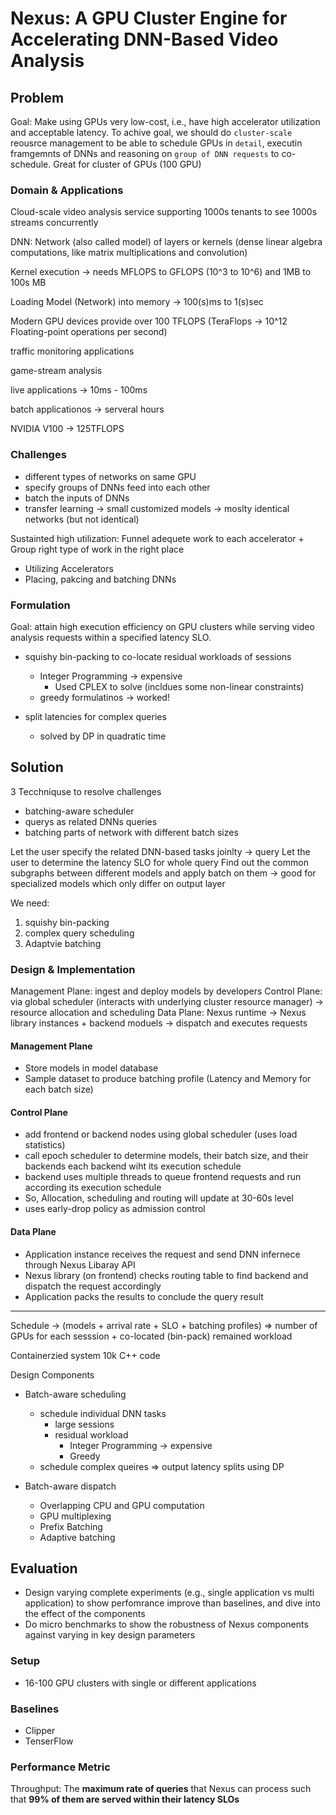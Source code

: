 # Nexus: A GPU Cluster Engine for Accelerating DNN-Based Video Analysis

## Problem

Goal: Make using GPUs very low-cost, i.e., have high accelerator utilization and acceptable
latency.
To achive goal, we should do `cluster-scale` reousrce management to be able to schedule GPUs in `detail`, executin framgemnts of DNNs and reasoning on `group of DNN requests` to co-schedule. Great for cluster of GPUs (100 GPU)

### Domain & Applications

Cloud-scale video analysis service supporting 1000s tenants to see 1000s streams concurrently

DNN: Network (also called model) of layers or kernels (dense linear algebra computations, like matrix multiplications and convolution)

Kernel execution -> needs MFLOPS to GFLOPS (10^3 to 10^6) and 1MB to 100s MB

Loading Model (Network) into memory -> 100(s)ms to 1(s)sec

Modern GPU devices provide over 100 TFLOPS (TeraFlops -> 10^12 Floating-point operations per second)

traffic monitoring applications

game-stream analysis

live applications -> 10ms - 100ms

batch applicationos  -> serveral hours

NVIDIA V100 -> 125TFLOPS

### Challenges

- different types of networks on same GPU
- specify groups of DNNs feed into each other
- batch the inputs of DNNs
- transfer learning -> small customized models -> moslty identical networks (but not identical)

Sustainted high utilization: Funnel adequete work to each accelerator + Group right type of work in the right place

- Utilizing Accelerators
- Placing, pakcing and batching DNNs

### Formulation

Goal: attain high execution efficiency on GPU clusters while serving video analysis requests within a specified latency SLO.

- squishy bin-packing to co-locate residual workloads of sessions
  - Integer Programming -> expensive
    - Used CPLEX to solve (incldues some non-linear constraints)
  - greedy formulatinos -> worked!

- split latencies for complex queries
  - solved by DP in quadratic time

## Solution

3 Tecchniquse to resolve challenges

- batching-aware scheduler
- querys as related DNNs queries
- batching parts of network with different batch sizes

Let the user specify the related DNN-based tasks joinlty -> query
Let the user to determine the latency SLO for whole query
Find out the common subgraphs between different models and apply batch on them -> good for specialized models which only differ on output layer

We need:

1. squishy bin-packing
2. complex query scheduling
3. Adaptvie batching

### Design & Implementation

Management Plane: ingest and deploy models by developers
Control Plane: via global scheduler (interacts with underlying cluster resource manager) -> resource allocation and scheduling
Data Plane: Nexus runtime -> Nexus library instances + backend moduels -> dispatch and executes requests

#### Management Plane

- Store models in model database
- Sample dataset to produce batching profile (Latency and Memory for each batch size)

#### Control Plane

- add frontend or backend nodes using global scheduler (uses load statistics)
- call epoch scheduler to determine models, their batch size, and their backends each backend wiht its execution schedule
- backend uses multiple threads to queue frontend requests and run according its execution schedule
- So, Allocation, scheduling and routing will update at 30-60s level
- uses early-drop policy as admission control

#### Data Plane

- Application instance receives the request and send DNN infernece through Nexus Libaray API
- Nexus library (on frontend) checks routing table to find backend and dispatch the request accordingly
- Application packs the results to conclude the query result

---

Schedule -> (models + arrival rate + SLO + batching profiles) => number of GPUs for each sesssion + co-located (bin-pack) remained workload

Containerzied system
10k C++ code

Design Components

- Batch-aware scheduling
  - schedule individual DNN tasks
    - large sessions
    - residual workload
      - Integer Programming -> expensive
      - Greedy
  - schedule complex queires => output latency splits using DP

- Batch-aware dispatch
  - Overlapping CPU and GPU computation
  - GPU multiplexing
  - Prefix Batching
  - Adaptive batching

## Evaluation

- Design varying complete experiments (e.g., single application vs multi application) to show perfomrance improve than baselines, and dive into the effect of the components
- Do micro benchmarks to show the robustness of Nexus components against varying in key design parameters

### Setup

- 16-100 GPU clusters with single or different applications

### Baselines

- Clipper
- TenserFlow

### Performance Metric

Throughput: The **maximum rate of queries** that Nexus can process such that **99% of them are served within their latency SLOs**
